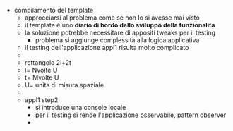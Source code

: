 - compilamento del template
	- approcciarsi al problema come se  non lo si avesse mai visto
	- il template è uno **diario di bordo dello sviluppo della funzionalita**
	- la soluzione potrebbe necessitare di appositi tweaks per il testing
		- problema si aggiunge complessità alla logica applicativa
	- il testing dell'applicazione appl1 risulta molto complicato
	-
	- rettangolo 2l+2t
	- l= Nvolte U
	- t= Mvolte U
	- U= unita di misura spaziale
	-
	- appl1 step2
		- si introduce una console locale
		- per il testing si rende l'applicazione osservabile, pattern observer
		-